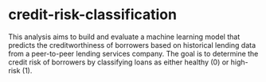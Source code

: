 # credit-risk-classification
This analysis aims to build and evaluate a machine learning model that predicts the creditworthiness of borrowers based on historical lending data from a peer-to-peer lending services company. The goal is to determine the credit risk of borrowers by classifying loans as either healthy (0) or high-risk (1).
